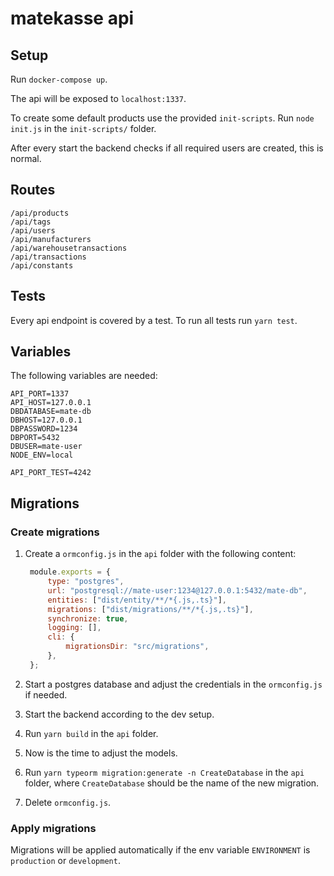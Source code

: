 # ​matekasse api

## Setup

Run `docker-compose up`.

The api will be exposed to `localhost:1337`.

To create some default products use the provided `init-scripts`.
Run `node init.js` in the `init-scripts/` folder.

After every start the backend checks if all required users are created, this is normal.


## Routes

```
/api/products
/api/tags
/api/users
/api/manufacturers
/api/warehousetransactions
/api/transactions
/api/constants
```

## Tests

Every api endpoint is covered by a test. To run all tests run `yarn test`.

## Variables

The following variables are needed:

```
API_PORT=1337
API_HOST=127.0.0.1
DBDATABASE=mate-db
DBHOST=127.0.0.1
DBPASSWORD=1234
DBPORT=5432
DBUSER=mate-user
NODE_ENV=local

API_PORT_TEST=4242

```

## Migrations

### Create migrations

1. Create a `ormconfig.js` in the `api` folder with the following content:

   ```js
    module.exports = {
        type: "postgres",
        url: "postgresql://mate-user:1234@127.0.0.1:5432/mate-db",
        entities: ["dist/entity/**/*{.js,.ts}"],
        migrations: ["dist/migrations/**/*{.js,.ts}"],
        synchronize: true,
        logging: [],
        cli: {
            migrationsDir: "src/migrations",
        },
    };
   ```

2. Start a postgres database and adjust the credentials in the `ormconfig.js` if needed.

3. Start the backend according to the dev setup.

4. Run `yarn build` in the `api` folder.

5. Now is the time to adjust the models.

6. Run `yarn typeorm migration:generate -n CreateDatabase` in the `api` folder, where `CreateDatabase`
   should be the name of the new migration.

7. Delete `ormconfig.js`.


### Apply migrations

Migrations will be applied automatically if the env variable `ENVIRONMENT` is `production` or `development`.
